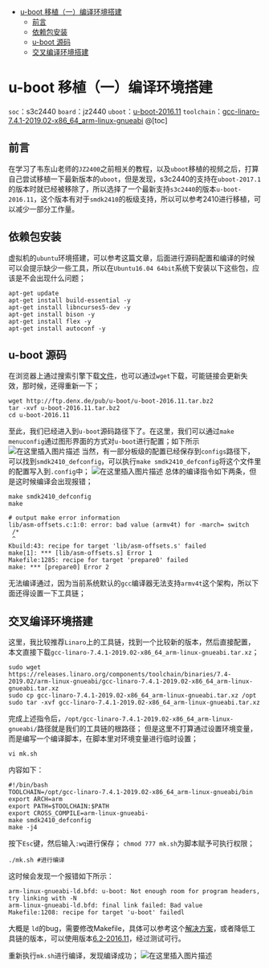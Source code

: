 ﻿---
layout: post
tags: [uboot]
comments: true
---

<!-- TOC -->
- [u-boot 移植（一）编译环境搭建](#u-boot-移植一编译环境搭建)
    - [前言](#前言)
    - [依赖包安装](#依赖包安装)
    - [u-boot 源码](#u-boot-源码)
    - [交叉编译环境搭建](#交叉编译环境搭建)
<!-- /TOC -->

# u-boot 移植（一）编译环境搭建
`soc`：s3c2440
`board`：jz2440
`uboot`：[u-boot-2016.11](http://ftp.denx.de/pub/u-boot/u-boot-2016.11.tar.bz2)
`toolchain`：[gcc-linaro-7.4.1-2019.02-x86_64_arm-linux-gnueabi](https://releases.linaro.org/components/toolchain/binaries/7.4-2019.02/arm-linux-gnueabi/gcc-linaro-7.4.1-2019.02-x86_64_arm-linux-gnueabi.tar.xz)
@[toc]
## 前言
在学习了韦东山老师的`JZ2400`之前相关的教程，以及`uboot`移植的视频之后，打算自己尝试移植一下最新版本的`uboot`，但是发现，s3c2440的支持在`uboot-2017.1`的版本时就已经被移除了，所以选择了一个最新支持`s3c2440`的版本`u-boot-2016.11`，这个版本有对于`smdk2410`的板级支持，所以可以参考2410进行移植，可以减少一部分工作量。
## 依赖包安装
虚拟机的`ubuntu`环境搭建，可以参考这篇文章，后面进行源码配置和编译的时候可以会提示缺少一些工具，所以在`Ubuntu16.04 64bit`系统下安装以下这些包，应该是不会出现什么问题；
```shell
apt-get update
apt-get install build-essential -y
apt-get install libncurses5-dev -y
apt-get install bison -y
apt-get install flex -y
apt-get install autoconf -y
```
## u-boot 源码
在浏览器上通过搜索引擎下载[文件](http://ftp.denx.de/pub/u-boot/u-boot-2016.11.tar.bz2)，也可以通过`wget`下载，可能链接会更新失效，那时候，还得重新一下；
```shell
wget http://ftp.denx.de/pub/u-boot/u-boot-2016.11.tar.bz2
tar -xvf u-boot-2016.11.tar.bz2
cd u-boot-2016.11
```
至此，我们已经进入到`u-boot`源码路径下了。在这里，我们可以通过`make menuconfig`通过图形界面的方式对`u-boot`进行配置；如下所示
![在这里插入图片描述](https://img-blog.csdnimg.cn/20190703153345226.png?x-oss-process=image/watermark,type_ZmFuZ3poZW5naGVpdGk,shadow_10,text_aHR0cHM6Ly9ibG9nLmNzZG4ubmV0L3UwMTA2MzIxNjU=,size_16,color_FFFFFF,t_70)
当然，有一部分板级的配置已经保存到`configs`路径下，可以找到`smdk2410_defconfig`，可以执行`make smdk2410_defconfig`将这个文件里的配置写入到`.config`中；
![在这里插入图片描述](https://img-blog.csdnimg.cn/20190703153600685.png)
总体的编译指令如下两条，但是这时候编译会出现报错；
```shell
make smdk2410_defconfig
make

# output make error information
lib/asm-offsets.c:1:0: error: bad value (armv4t) for -march= switch
 /*
 ^
Kbuild:43: recipe for target 'lib/asm-offsets.s' failed
make[1]: *** [lib/asm-offsets.s] Error 1
Makefile:1285: recipe for target 'prepare0' failed
make: *** [prepare0] Error 2
```
无法编译通过，因为当前系统默认的`gcc`编译器无法支持`armv4t`这个架构，所以下面还得设置一下工具链；
## 交叉编译环境搭建   
这里，我比较推荐`Linaro`上的工具链，找到一个比较新的版本，然后直接配置，本文直接下载`gcc-linaro-7.4.1-2019.02-x86_64_arm-linux-gnueabi.tar.xz`；
```shell
sudo wget https://releases.linaro.org/components/toolchain/binaries/7.4-2019.02/arm-linux-gnueabi/gcc-linaro-7.4.1-2019.02-x86_64_arm-linux-gnueabi.tar.xz
sudo cp gcc-linaro-7.4.1-2019.02-x86_64_arm-linux-gnueabi.tar.xz /opt
sudo tar -xvf gcc-linaro-7.4.1-2019.02-x86_64_arm-linux-gnueabi.tar.xz
```
完成上述指令后，`/opt/gcc-linaro-7.4.1-2019.02-x86_64_arm-linux-gnueabi/`路径就是我们的工具链的根路径；
但是这里不打算通过设置环境变量，而是编写一个编译脚本，在脚本里对环境变量进行临时设置；
```shell
vi mk.sh
```
内容如下：
```shell
#!/bin/bash
TOOLCHAIN=/opt/gcc-linaro-7.4.1-2019.02-x86_64_arm-linux-gnueabi/bin
export ARCH=arm
export PATH=$TOOLCHAIN:$PATH
export CROSS_COMPILE=arm-linux-gnueabi-
make smdk2410_defconfig
make -j4
```
按下`Esc`键，然后输入`:wq`进行保存；
`chmod 777 mk.sh`为脚本赋予可执行权限；
```shell
./mk.sh #进行编译
```
这时候会发现一个报错如下所示：
```shell
arm-linux-gnueabi-ld.bfd: u-boot: Not enough room for program headers, try linking with -N
arm-linux-gnueabi-ld.bfd: final link failed: Bad value
Makefile:1208: recipe for target 'u-boot' failedl
```
大概是 `ld`的bug，需要修改Makefile，具体可以参考这个[解决方案](https://blog.csdn.net/u010632165/article/details/94402146)，或者降低工具链的版本，可以使用版本[6.2-2016.11](https://releases.linaro.org/components/toolchain/binaries/6.2-2016.11/arm-linux-gnueabi/gcc-linaro-6.2.1-2016.11-x86_64_arm-linux-gnueabi.tar.xz)，经过测试可行。

重新执行`mk.sh`进行编译，发现编译成功；
![在这里插入图片描述](https://img-blog.csdnimg.cn/20190703153108994.png?x-oss-process=image/watermark,type_ZmFuZ3poZW5naGVpdGk,shadow_10,text_aHR0cHM6Ly9ibG9nLmNzZG4ubmV0L3UwMTA2MzIxNjU=,size_16,color_FFFFFF,t_70)








